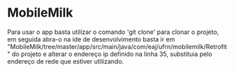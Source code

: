 # MobileMilk
Para usar o app basta utilizar o comando 'git clone' para clonar o projeto, em seguida abra-o na ide de desenvolvimento basta ir em "MobileMilk/tree/master/app/src/main/java/com/eaj/ufrn/mobilemilk/Retrofit"
do projeto e alterar o endereço ip definido na linha 35, substituia pelo endereço de rede que estiver utilizando.
